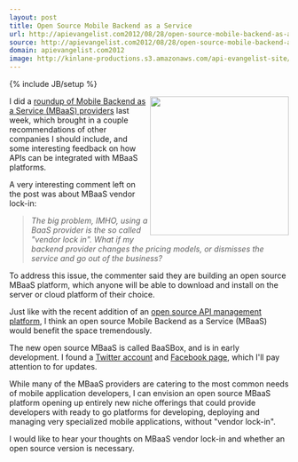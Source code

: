 ```yaml
---
layout: post
title: Open Source Mobile Backend as a Service
url: http://apievangelist.com2012/08/28/open-source-mobile-backend-as-a-service/
source: http://apievangelist.com2012/08/28/open-source-mobile-backend-as-a-service/
domain: apievangelist.com2012
image: http://kinlane-productions.s3.amazonaws.com/api-evangelist-site/blog/Mobile Backend as a Service.png
---
```

{% include JB/setup %}<p>
     <img src="https://s3.amazonaws.com/kinlane-productions/mobile-backend-as-a-service/Mobile+Backend+as+a+Service.png"  width="250" align="right" />I did a <a title="roundup of Mobile Backend as a Service (MBaaS) providers" href="/2012/08/22/mobile-backend-as-a-service-roundup-and-the-future-of-web-apis/">roundup of Mobile Backend as a Service (MBaaS) providers</a> last week, which brought in a couple recommendations of other companies I should include, and some interesting feedback on how APIs can be integrated with MBaaS platforms.
</p>
<p>
     A very interesting comment left on the post was about MBaaS vendor lock-in:
</p>
<blockquote>
     <em>The big problem, IMHO, using a BaaS provider is the so called "vendor lock in". What if my backend provider changes the pricing models, or dismisses the service and go out of the business?</em>
</blockquote>
<p>
     To address this issue, the commenter said they are building an open source MBaaS platform, which anyone will be able to download and install on the server or cloud platform of their choice.
</p>
<p>
     Just like with the recent addition of an <a title="open source api management platform" href="http://apievangelist.com/2012/06/19/the-100-open-source-api-platform-i-was-looking-for/">open source API management platform</a>, I think an open source Mobile Backend as a Service (MBaaS) would benefit the space tremendously.
</p>
<p>
     The new open source MBaaS is called BaaSBox, and is in early development. I found a <a href="https://twitter.com/baasbox">Twitter account</a> and <a href="http://www.facebook.com/BaasBox">Facebook page</a>, which I'll pay attention to for updates.
</p>
<p>
     While many of the MBaaS providers are catering to the most common needs of mobile application developers, I can envision an open source MBaaS platform opening up entirely new niche offerings that could provide developers with ready to go platforms for developing, deploying and managing very specialized mobile applications, without "vendor lock-in".  
</p>
<p>
     I would like to hear your thoughts on MBaaS vendor lock-in and whether an open source version is necessary.
</p>
